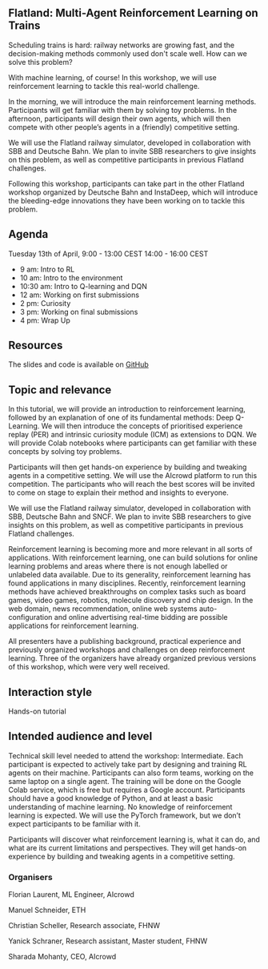 ## Flatland: Multi-Agent Reinforcement Learning on Trains
Scheduling trains is hard: railway networks are growing fast, and the decision-making methods commonly used don't scale well. How can we solve this problem?

With machine learning, of course! In this workshop, we will use reinforcement learning to tackle this real-world challenge.

In the morning, we will introduce the main reinforcement learning methods. Participants will get familiar with them by solving toy problems. In the afternoon, participants will design their own agents, which will then compete with other people’s agents in a (friendly) competitive setting.

We will use the Flatland railway simulator, developed in collaboration with SBB and Deutsche Bahn. We plan to invite SBB researchers to give insights on this problem, as well as competitive participants in previous Flatland challenges.

Following this workshop, participants can take part in the other Flatland workshop organized by Deutsche Bahn and InstaDeep, which will introduce the bleeding-edge innovations they have been working on to tackle this problem.

## Agenda
Tuesday 13th of April, 9:00 - 13:00 CEST 14:00 - 16:00 CEST

* 9 am: Intro to RL
* 10 am: Intro to the environment
* 10:30 am: Intro to Q-learning and DQN
* 12 am: Working on first submissions
* 2 pm: Curiosity
* 3 pm: Working on final submissions
* 4 pm: Wrap Up

## Resources
The slides and code is available on [GitHub](https://github.com/YanickSchraner/rl-on-trains-workshop)

## Topic and relevance
In this tutorial, we will provide an introduction to reinforcement learning, followed by an explanation of one of its fundamental methods: Deep Q-Learning. We will then introduce the concepts of prioritised experience replay (PER) and intrinsic curiosity module (ICM) as extensions to DQN. We will provide Colab notebooks where participants can get familiar with these concepts by solving toy problems.

Participants will then get hands-on experience by building and tweaking agents in a competitive setting. We will use the AIcrowd platform to run this competition. The participants who will reach the best scores will be invited to come on stage to explain their method and insights to everyone.

We will use the Flatland railway simulator, developed in collaboration with SBB, Deutsche Bahn and SNCF. We plan to invite SBB researchers to give insights on this problem, as well as competitive participants in previous Flatland challenges.

Reinforcement learning is becoming more and more relevant in all sorts of applications. With reinforcement learning, one can build solutions for online learning problems and areas where there is not enough labelled or unlabeled data available. Due to its generality, reinforcement learning has found applications in many disciplines. Recently, reinforcement learning methods have achieved breakthroughs on complex tasks such as board games, video games, robotics, molecule discovery and chip design. In the web domain, news recommendation, online web systems auto-configuration and online advertising real-time bidding are possible applications for reinforcement learning.

All presenters have a publishing background, practical experience and previously organized workshops and challenges on deep reinforcement learning. Three of the organizers have already organized previous versions of this workshop, which were very well received.

## Interaction style
Hands-on tutorial

## Intended audience and level
Technical skill level needed to attend the workshop: Intermediate.
Each participant is expected to actively take part by designing and training RL agents on their machine. Participants can also form teams, working on the same laptop on a single agent.
The training will be done on the Google Colab service, which is free but requires a Google account.
Participants should have a good knowledge of Python, and at least a basic understanding of machine learning.
No knowledge of reinforcement learning is expected. We will use the PyTorch framework, but we don’t expect participants to be familiar with it.

Participants will discover what reinforcement learning is, what it can do, and what are its current limitations and perspectives. They will get hands-on experience by building and tweaking agents in a competitive setting. 


### Organisers
Florian Laurent, ML Engineer, AIcrowd

Manuel Schneider, ETH

Christian Scheller, Research associate, FHNW

Yanick Schraner, Research assistant, Master student, FHNW

Sharada Mohanty, CEO, AIcrowd
